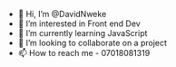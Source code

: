 - 👋 Hi, I’m @DavidNweke
- 👀 I’m interested in Front end Dev
- 🌱 I’m currently learning JavaScript
- 💞️ I’m looking to collaborate on a project
- 📫 How to reach me - 07018081319

<!---
DavidNweke2/DavidNweke2 is a ✨ special ✨ repository because its `README.md` (this file) appears on your GitHub profile.
You can click the Preview link to take a look at your changes.
--->
